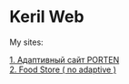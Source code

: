 # Keril Web
My sites:

[1. Адаптивный сайт PORTEN](https://kerildoter.github.io/PORTEN/ "PORTEN")  
[2. Food Store ( no adaptive )](https://kerildoter.github.io/foodstore/ "Food Store")
